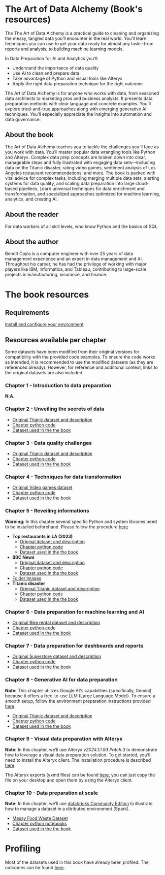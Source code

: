 # The Art of Data Alchemy (Book's resources)

The The Art of Data Alchemy is a practical guide to cleaning and organizing the messy, tangled data you’ll encounter in the real world. You’ll learn techniques you can use to get your data ready for almost any task—from reports and analysis, to building machine learning models.

In Data Preparation for AI and Analytics you’ll:
* Understand the importance of data quality
* Use AI to clean and prepare data
* Take advantage of Python and visual tools like Alteryx
* Apply the right data preparation technique for the right outcome

The Art of Data Alchemy is for anyone who works with data, from seasoned data architects to marketing pros and business analysts. It presents data preparation methods with clear language and concrete examples. You’ll explore tried-and-true approaches along with emerging generative AI techniques. You’ll especially appreciate the insights into automation and data governance.

## About the book
The Art of Data Alchemy teaches you to tackle the challenges you’ll face as you work with data. You’ll master popular data wrangling tools like Python and Alteryx. Complex data prep concepts are broken down into clear, manageable steps and fully illustrated with engaging data sets—including data on the Titanic disaster, rating video games, sentiment analysis of Los Angeles restaurant recommendations, and more. The book is packed with vital advice for complex tasks, including merging multiple data sets, alerting systems for data quality, and scaling data preparation into large cloud-based pipelines. Learn universal techniques for data enrichment and transformation, and specialized approaches optimized for machine learning, analytics, and creating AI.

## About the reader
For data workers of all skill levels, who know Python and the basics of SQL.

## About the author
Benoît Cayla is a computer engineer with over 25 years of data management experience and an expert in data management and AI. Throughout his career, he has had the privilege of working with major players like IBM, Informatica, and Tableau, contributing to large-scale projects in manufacturing, insurance, and finance. 

# The book resources
## Requirements 
[Install and configure your environment](/code/README.md)

## Resources available per chapter
Some datasets have been modified from their original versions for compatibility with the provided code examples. To ensure the code works as intended, it is recommended to use the modified datasets (as they are referenced already). However, for reference and additional context, links to the original datasets are also included.
### Chapter 1 - Introduction to data preparation
**N.A.**

### Chapter 2 - Unveiling the secrets of data
* [Original Titanic dataset and description](https://www.kaggle.com/competitions/titanic)
* [Chapter python code](./code/chapter%202/)
* [Dataset used in the the book](./data/titanic/)
	
### Chapter 3 - Data quality challenges
* [Original Titanic dataset and description](https://www.kaggle.com/competitions/titanic)
* [Chapter python code](./code/chapter%202/)
* [Dataset used in the the book](./data/titanic/)
	
### Chapter 4 - Techniques for data transformation
* [Original Video games dataset](https://www.kaggle.com/datasets/mohamedtarek01234/steam-games-reviews-and-rankings)
* [Chapter python code](./code/chapter%204/)
* [Dataset used in the the book](./data/vgames/)
	
### Chapter 5 - Reveiling informations
**Warning:** In this chapter several specific Python and system libraries need to be installed beforehand. Please follow the procedure [here](./code/README.md#Specific-libraries-for-chapter-5)
* **Top restaurants in LA (2023)**
	* [Original dataset and description](https://www.kaggle.com/datasets/lorentzyeung/top-240-recommended-restaurants-in-la-2023)
	* [Chapter python code](./code/chapter%205/)
	* [Dataset used in the the book](./data/restaurants/)
* **BBC News**
	* [Original dataset and description](https://www.kaggle.com/datasets/gpreda/bbc-news)
	* [Chapter python code](./code/chapter%205/)
	* [Dataset used in the the book](./data/bbcnews/)
* [Folder Images](./data/images/)
* **Titanic disaster**
	* [Original Titanic dataset and description](https://www.kaggle.com/competitions/titanic)
	* [Chapter python code](./code/chapter%202/)
	* [Dataset used in the the book](./data/titanic/)
		
### Chapter 6 - Data preparation for machine learning and AI
* [Original Bike rental dataset and description](https://www.kaggle.com/competitions/bike-sharing-demand/data)
* [Chapter python code](./code/chapter%206/)
* [Dataset used in the the book](./data/bikerental/)

### Chapter 7 - Data preparation for dashboards and reports
* [Original Superstore dataset and description](https://www.kaggle.com/datasets/vivek468/superstore-dataset-final)
* [Chapter python code](./code/chapter%207/)
* [Dataset used in the the book](./data/superstore/)

### Chapter 8 - Generative AI for data preparation
**Note:** This chapter utilizes Google AI's capabilities (specifically, Gemini) because it offers a free-to-use LLM (Large Language Model). To ensure a smooth setup, follow the environment preparation instructions provided [here](./code/README.md#Leveraging-Google-AI).
* [Original Titanic dataset and description](https://www.kaggle.com/competitions/titanic)
* [Chapter python code](./code/chapter%208/)
* [Dataset used in the the book](./data/titanic/)

### Chapter 9 - Visual data preparation with Alteryx
**Note:** In this chapter, we’ll use Alteryx *v2024.1.1.93 Patch:3* to demonstrate how to leverage a visual data preparation solution. To get started, you’ll need to install the Alteryx client. The installation procedure is described [here](./code/README.md#Installing-Alteryx).

The Alteryx exports (yxmd files) can be found [here](./code/chapter%209/), you can just copy the file on your desktop and open them by using the Alteryx client.

### Chapter 10 - Data preparation at scale
**Note:** In this chapter, we’ll use [databricks Community Edition](https://community.cloud.databricks.com) to illustrate how to manage a dataset in a ditributed environment (Spark).
* [Messy Food Waste Dataset](https://www.kaggle.com/competitions/messy-food-waste-prediction-dataset/data)
* [Chapter python notebooks](./code/chapter%2010/)
* [Dataset used in the the book](./data/messy-food-waste/)

# Profiling
Most of the datasets used in this book have already been profiled. The outcomes can be found [here](/profiles).
